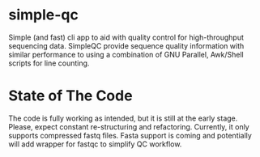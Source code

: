 # simple-qc
Simple (and fast) cli app to aid with quality control for high-throughput sequencing data. SimpleQC provide sequence quality information with similar performance to using a combination of GNU Parallel, Awk/Shell scripts for line counting.

# State of The Code
The code is fully working as intended, but it is still at the early stage. Please, expect constant re-structuring and refactoring. Currently, it only supports compressed fastq files. Fasta support is coming and potentially will add wrapper for fastqc to simplify QC workflow.  